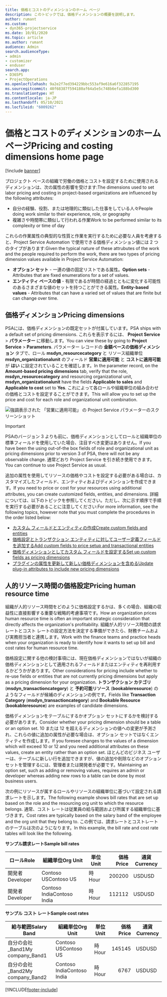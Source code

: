```yaml
---
title: 価格とコストのディメンションのホーム ページ
description: このトピックでは、価格ディメンションの概要を説明します。
author: rumant
ms.custom:
- dyn365-projectservice
ms.date: 10/01/2020
ms.topic: article
ms.author: rumant
audience: Admin
search.audienceType:
- admin
- customizer
- enduser
search.app:
- D365PS
- ProjectOperations
ms.openlocfilehash: 9a2e2f7ed394229bbc553af9e616a6f322857195
ms.sourcegitcommit: 40f68387f594180af64a5e5c748b6efa188bd300
ms.translationtype: HT
ms.contentlocale: ja-JP
ms.lasthandoff: 05/10/2021
ms.locfileid: "6009262"
---
```

# <a name="pricing-and-costing-dimensions-home-page"></a><span data-ttu-id="42eeb-103">価格とコストのディメンションのホーム ページ</span><span class="sxs-lookup"><span data-stu-id="42eeb-103">Pricing and costing dimensions home page</span></span>

[!include [banner](../includes/psa-now-project-operations.md)]

<span data-ttu-id="42eeb-104">プロジェクト ベースの組織で労働の価格とコストを設定するために使用されるディメンションは、次の属性の影響を受けます:</span><span class="sxs-lookup"><span data-stu-id="42eeb-104">The dimensions used to set labor pricing and costing in project-based organizations are influenced by the following attributes:</span></span>

- <span data-ttu-id="42eeb-105">自分の経験、役割、または地理的に類似した仕事をしている人々</span><span class="sxs-lookup"><span data-stu-id="42eeb-105">People doing work similar to their experience, role, or geography</span></span>
- <span data-ttu-id="42eeb-106">複雑さや時間帯に類似して行われる作業</span><span class="sxs-lookup"><span data-stu-id="42eeb-106">Work to be performed similar to its complexity or time of day</span></span>

<span data-ttu-id="42eeb-107">これらの作業属性の典型的な性質と作業を実行するために必要な人員を考慮すると、Project Service Automation で使用できる価格ディメンション値には 2 つのタイプがあります:</span><span class="sxs-lookup"><span data-stu-id="42eeb-107">Given the typical nature of these attrubutes of the work and the people required to perform the work, there are two types of pricing dimension values available in Project Service Automation:</span></span> 

- <span data-ttu-id="42eeb-108">**オプション セット** - 一連の値の固定リストである属性。</span><span class="sxs-lookup"><span data-stu-id="42eeb-108">**Option sets** - Attributes that are fixed enumerations for a set of values.</span></span>
- <span data-ttu-id="42eeb-109">**エンティティ ベースの値** - 有限であるが時間の経過とともに変化する可能性のあるさまざまな値のセットを持つことができる属性。</span><span class="sxs-lookup"><span data-stu-id="42eeb-109">**Entity-based values** - Attributes that can have a varied set of values that are finite but can change over time.</span></span>

## <a name="pricing-dimensions"></a><span data-ttu-id="42eeb-110">価格ディメンション</span><span class="sxs-lookup"><span data-stu-id="42eeb-110">Pricing dimensions</span></span>

<span data-ttu-id="42eeb-111">PSAには、価格ディメンションの既定セットが付属しています。</span><span class="sxs-lookup"><span data-stu-id="42eeb-111">PSA ships with a default set of pricing dimensions.</span></span> <span data-ttu-id="42eeb-112">これらを表示するには、 **Project Service** > **パラメーター** に移動します。</span><span class="sxs-lookup"><span data-stu-id="42eeb-112">You can view these by going to **Project Service** > **Parameters**.</span></span> <span data-ttu-id="42eeb-113">パラメーター レコードの **金額ベースの価格ディメンション** タブで、ロール **msdyn_resourcecategory** と リソース組織単位 **msdyn_organizationalunit** のフィールド **営業に適用可能** と **コストに適用可能** が **はい** に設定されていることを確認します。</span><span class="sxs-lookup"><span data-stu-id="42eeb-113">In the parameter record, on the **Amount-based pricing dimensions** tab, verify that the role, **msdyn_resourcecategory** and resourcing organizational unit, **msdyn_organizationalunit** have the fields **Applicable to sales** and **Applicable to cost** set to **Yes**.</span></span> <span data-ttu-id="42eeb-114">これによって各ロールや組織単位の組み合わせの価格とコストを設定することができます。</span><span class="sxs-lookup"><span data-stu-id="42eeb-114">This will allow you to set up the price and cost for each role and organizational unit combination.</span></span>

![強調表示された 「営業に適用可能」 の Project Service パラメーターのスクリーンショット](media/PS-OOB-parameters.png)

> [!IMPORTANT]
> <span data-ttu-id="42eeb-116">PSAのバージョン 3 よりも前に、価格ディメンションとしてロールと組織単位の標準フィールドを使用していた場合、注目すべき変更はありません。</span><span class="sxs-lookup"><span data-stu-id="42eeb-116">If you have been the using out-of-the box fields of role and organizational unit as pricing dimensions prior to version 3 of PSA, there will not be any observable change.</span></span> <span data-ttu-id="42eeb-117">通常どおり Project Service を引き続き使用できます。</span><span class="sxs-lookup"><span data-stu-id="42eeb-117">You can continue to use Project Service as usual.</span></span> 

<span data-ttu-id="42eeb-118">追加の属性を使用してリソースの価格やコストを設定する必要がある場合は、カスタマイズしたフィールド、エンティティおよびディメンションを作成できます。</span><span class="sxs-lookup"><span data-stu-id="42eeb-118">If you need to price or cost for your resources using additional attributes, you can create customized fields, entities, and dimensions.</span></span> <span data-ttu-id="42eeb-119">詳細については、以下のトピックを参照してください。ただし、次に示す順序で手順を実行する必要があることに注意してください:</span><span class="sxs-lookup"><span data-stu-id="42eeb-119">For more information, see the following topics, however note that you must complete the procedures in the order listed below:</span></span>

- [<span data-ttu-id="42eeb-120">カスタム フィールドとエンティティの作成</span><span class="sxs-lookup"><span data-stu-id="42eeb-120">Create custom fields and entities</span></span>](create-custom-fields-entities.md)
- [<span data-ttu-id="42eeb-121">価格設定とトランザクション エンティティに対してユーザー定義フィールドを追加する</span><span class="sxs-lookup"><span data-stu-id="42eeb-121">Add custom fields to price setup and transactional entities</span></span>](field-references.md)
- [<span data-ttu-id="42eeb-122">価格ディメンションとしてカスタム フィールドを設定する</span><span class="sxs-lookup"><span data-stu-id="42eeb-122">Set up custom fields as pricing dimensions</span></span>](set-up-pricing-dimensions.md)
- [<span data-ttu-id="42eeb-123">プラグインの属性を更新して新しい価格ディメンションを含める</span><span class="sxs-lookup"><span data-stu-id="42eeb-123">Update plug-in attributes to include new pricing dimensions</span></span>](update-plug-in-attributes.md)

## <a name="pricing-human-resource-time"></a><span data-ttu-id="42eeb-124">人的リソース時間の価格設定</span><span class="sxs-lookup"><span data-stu-id="42eeb-124">Pricing human resource time</span></span>
<span data-ttu-id="42eeb-125">組織が人的リソース時間をどのように価格設定するかは、多くの場合、組織の収益性に直接影響する重要な戦略的考慮事項です。</span><span class="sxs-lookup"><span data-stu-id="42eeb-125">How an organization prices human resource time is often an important strategic consideration that directly affects the organization's profitability.</span></span> <span data-ttu-id="42eeb-126">組織が人的リソース時間の請求レートとコスト レートの設定方法を決定する準備ができたら、財務チームおよび実務担当者と連携します。</span><span class="sxs-lookup"><span data-stu-id="42eeb-126">Work with the finance teams and practice heads when your organization is ready to identify how it wants to set up bill and cost rates for human resource time.</span></span>

<span data-ttu-id="42eeb-127">価格設定に関する他の検討事項には、現在価格ディメンションではないが組織の価格ディメンションとして適用されるフィールドまたはエンティティを再利用するかどうかがあります。</span><span class="sxs-lookup"><span data-stu-id="42eeb-127">Other considerations for pricing include whether to re-use fields or entities that are not currently pricing dimensions but apply as a pricing dimension for your organization.</span></span> <span data-ttu-id="42eeb-128">**トランザクション カテゴリ** (**msdyn_transactioncategory**) と **予約可能リソース** (**bookableresource**) のようなフィールドが候補のディメンションの例です。</span><span class="sxs-lookup"><span data-stu-id="42eeb-128">Fields like **Transaction Category** (**msdyn_transactioncategory**) and **Bookable Resource** (**bookableresource**) are examples of candidate dimensions.</span></span> 

<span data-ttu-id="42eeb-129">価格ディメンションをテーブルにするかオプション セットにするかを検討する必要があります。</span><span class="sxs-lookup"><span data-stu-id="42eeb-129">Consider whether your pricing dimension should be a table or an option set.</span></span> <span data-ttu-id="42eeb-130">10 または 12 を超えるディメンションの値への変更が予測され、これらの値に追加の属性が必要な場合は、オプション セットではなくエンティティを作成します。</span><span class="sxs-lookup"><span data-stu-id="42eeb-130">If you foresee changes to the values of a dimension which will exceed 10 or 12 and you need additional attributes on these values, create an entity rather than an option set.</span></span> <span data-ttu-id="42eeb-131">ほとんどのビジネス ユーザーは、テーブルに新しい行を追加できますが、値の追加や削除などのオプション セットを管理するには、管理者または開発者が必要です。</span><span class="sxs-lookup"><span data-stu-id="42eeb-131">Maintaining an option set, such as adding or removing values, requires an admin or developer whereas adding new rows to a table can be done by most business users.</span></span>

<span data-ttu-id="42eeb-132">次の例にリソースが属するロールやリソースの組織単位に基づいて設定される請求レートを示します。</span><span class="sxs-lookup"><span data-stu-id="42eeb-132">The following example shows bill rates that are set up based on the role and the resourcing org unit to which the resource belongs.</span></span> <span data-ttu-id="42eeb-133">通常、コスト レートは従業員の給与範囲および所属する組織単位に基づきます。</span><span class="sxs-lookup"><span data-stu-id="42eeb-133">Cost rates are typically based on the salary band of the employee and the org unit that they belong to.</span></span> <span data-ttu-id="42eeb-134">この例では、請求レートとコストレートのテーブルは次のようになります。</span><span class="sxs-lookup"><span data-stu-id="42eeb-134">In this example, the bill rate and cost rate tables will look like the following.</span></span>

<span data-ttu-id="42eeb-135">**サンプル請求レート**</span><span class="sxs-lookup"><span data-stu-id="42eeb-135">**Sample bill rates**</span></span>

| <span data-ttu-id="42eeb-136">ロール</span><span class="sxs-lookup"><span data-stu-id="42eeb-136">Role</span></span>        | <span data-ttu-id="42eeb-137">組織単位</span><span class="sxs-lookup"><span data-stu-id="42eeb-137">Org Unit</span></span>    |<span data-ttu-id="42eeb-138">単位</span><span class="sxs-lookup"><span data-stu-id="42eeb-138">Unit</span></span>      |<span data-ttu-id="42eeb-139">価格</span><span class="sxs-lookup"><span data-stu-id="42eeb-139">Price</span></span>      |<span data-ttu-id="42eeb-140">通貨</span><span class="sxs-lookup"><span data-stu-id="42eeb-140">Currency</span></span>  |
| ------------|-------------|----------|----------:|----------|
| <span data-ttu-id="42eeb-141">開発者</span><span class="sxs-lookup"><span data-stu-id="42eeb-141">Developer</span></span>   | <span data-ttu-id="42eeb-142">Contoso US</span><span class="sxs-lookup"><span data-stu-id="42eeb-142">Contoso US</span></span>  |<span data-ttu-id="42eeb-143">時</span><span class="sxs-lookup"><span data-stu-id="42eeb-143">Hour</span></span> | <span data-ttu-id="42eeb-144">200</span><span class="sxs-lookup"><span data-stu-id="42eeb-144">200</span></span>|<span data-ttu-id="42eeb-145">USD</span><span class="sxs-lookup"><span data-stu-id="42eeb-145">USD</span></span>     |
| <span data-ttu-id="42eeb-146">開発者</span><span class="sxs-lookup"><span data-stu-id="42eeb-146">Developer</span></span>   | <span data-ttu-id="42eeb-147">Contoso India</span><span class="sxs-lookup"><span data-stu-id="42eeb-147">Contoso India</span></span> |<span data-ttu-id="42eeb-148">時</span><span class="sxs-lookup"><span data-stu-id="42eeb-148">Hour</span></span>|   <span data-ttu-id="42eeb-149">112</span><span class="sxs-lookup"><span data-stu-id="42eeb-149">112</span></span>|<span data-ttu-id="42eeb-150">USD</span><span class="sxs-lookup"><span data-stu-id="42eeb-150">USD</span></span>     |


<span data-ttu-id="42eeb-151">**サンプル コスト レート**</span><span class="sxs-lookup"><span data-stu-id="42eeb-151">**Sample cost rates**</span></span>

| <span data-ttu-id="42eeb-152">給与範囲</span><span class="sxs-lookup"><span data-stu-id="42eeb-152">Salary Band</span></span>     | <span data-ttu-id="42eeb-153">組織単位</span><span class="sxs-lookup"><span data-stu-id="42eeb-153">Org Unit</span></span>    |<span data-ttu-id="42eeb-154">単位</span><span class="sxs-lookup"><span data-stu-id="42eeb-154">Unit</span></span>      |<span data-ttu-id="42eeb-155">価格</span><span class="sxs-lookup"><span data-stu-id="42eeb-155">Price</span></span>      |<span data-ttu-id="42eeb-156">通貨</span><span class="sxs-lookup"><span data-stu-id="42eeb-156">Currency</span></span>  |
| ----------------|-------------|----------|----------:|----------|
| <span data-ttu-id="42eeb-157">自分の会社_Band1</span><span class="sxs-lookup"><span data-stu-id="42eeb-157">My company_Band1</span></span> | <span data-ttu-id="42eeb-158">Contoso US</span><span class="sxs-lookup"><span data-stu-id="42eeb-158">Contoso US</span></span>  |<span data-ttu-id="42eeb-159">時</span><span class="sxs-lookup"><span data-stu-id="42eeb-159">Hour</span></span> | <span data-ttu-id="42eeb-160">145</span><span class="sxs-lookup"><span data-stu-id="42eeb-160">145</span></span>|<span data-ttu-id="42eeb-161">USD</span><span class="sxs-lookup"><span data-stu-id="42eeb-161">USD</span></span>     |
| <span data-ttu-id="42eeb-162">自分の会社_Band2</span><span class="sxs-lookup"><span data-stu-id="42eeb-162">My company_Band2</span></span> | <span data-ttu-id="42eeb-163">Contoso India</span><span class="sxs-lookup"><span data-stu-id="42eeb-163">Contoso India</span></span> |<span data-ttu-id="42eeb-164">時</span><span class="sxs-lookup"><span data-stu-id="42eeb-164">Hour</span></span>|   <span data-ttu-id="42eeb-165">67</span><span class="sxs-lookup"><span data-stu-id="42eeb-165">67</span></span>|<span data-ttu-id="42eeb-166">USD</span><span class="sxs-lookup"><span data-stu-id="42eeb-166">USD</span></span>     |


[!INCLUDE[footer-include](../includes/footer-banner.md)]
